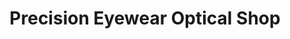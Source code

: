 ---
title: "Precision Eyewear Optical Shop"
url: /blacksburg/precision-eyewear-optical-shop/
shop: Optiker
---